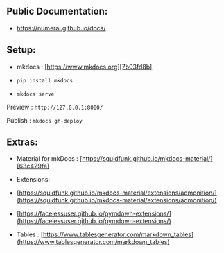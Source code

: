 

## Public Documentation:

- https://numerai.github.io/docs/


## Setup:


- mkdocs : [https://www.mkdocs.org][7b03fd8b]

  [7b03fd8b]: https://www.mkdocs.org "mkdocs"


-  `pip install mkdocs`
- `mkdocs serve`

Preview : `http://127.0.0.1:8000/`

Publish : `mkdocs gh-deploy`

## Extras:

- Material for mkDocs : [https://squidfunk.github.io/mkdocs-material/][63c429fa]

  [63c429fa]: https://squidfunk.github.io/mkdocs-material/ "Material for mkdocs"


- Extensions:
- [https://squidfunk.github.io/mkdocs-material/extensions/admonition/](https://squidfunk.github.io/mkdocs-material/extensions/admonition/)
- [https://facelessuser.github.io/pymdown-extensions/](https://facelessuser.github.io/pymdown-extensions/)

- Tables : [https://www.tablesgenerator.com/markdown_tables](https://www.tablesgenerator.com/markdown_tables)
